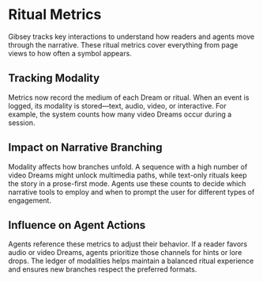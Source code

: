 # Ritual Metrics

Gibsey tracks key interactions to understand how readers and agents move through the narrative. These ritual metrics cover everything from page views to how often a symbol appears.

## Tracking Modality

Metrics now record the medium of each Dream or ritual. When an event is logged, its modality is stored—text, audio, video, or interactive. For example, the system counts how many video Dreams occur during a session.

## Impact on Narrative Branching

Modality affects how branches unfold. A sequence with a high number of video Dreams might unlock multimedia paths, while text-only rituals keep the story in a prose-first mode. Agents use these counts to decide which narrative tools to employ and when to prompt the user for different types of engagement.

## Influence on Agent Actions

Agents reference these metrics to adjust their behavior. If a reader favors audio or video Dreams, agents prioritize those channels for hints or lore drops. The ledger of modalities helps maintain a balanced ritual experience and ensures new branches respect the preferred formats.
